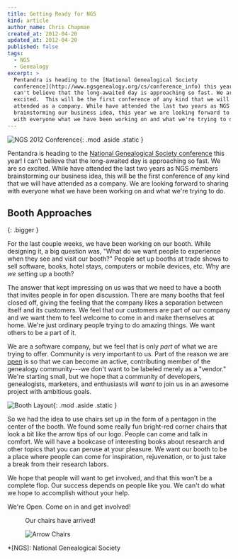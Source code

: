 ```yaml
---
title: Getting Ready for NGS
kind: article
author_name: Chris Chapman
created_at: 2012-04-20
updated_at: 2012-04-20
published: false
tags:
  - NGS
  - Genealogy
excerpt: >
  Pentandra is heading to the [National Genealogical Society
  conference](http://www.ngsgenealogy.org/cs/conference_info) this year! I
  can't believe that the long-awaited day is approaching so fast. We are so
  excited.  This will be the first conference of any kind that we will have
  attended as a company. While have attended the last two years as NGS members
  brainstorming our business idea, this year we are looking forward to sharing
  with everyone what we have been working on and what we're trying to do.
---
```


![NGS 2012 Conference](/images/2012_NGS_Logo_Final.jpg){: .mod .aside .static }

Pentandra is heading to the [National Genealogical Society
conference](http://www.ngsgenealogy.org/cs/conference_info) this year! I can't
believe that the long-awaited day is approaching so fast. We are so excited.
While have attended the last two years as NGS members brainstorming our
business idea, this will be the first conference of any kind that we will have
attended as a company. We are looking forward to sharing with everyone what we
have been working on and what we're trying to do.

## Booth Approaches
{: .bigger }

For the last couple weeks, we have been working on our booth. While designing
it, a big question was, "What do we want people to experience when they see and
visit our booth?" People set up booths at trade shows to sell software, books,
hotel stays, computers or mobile devices, etc. Why are _we_ setting up a booth?

The answer that kept impressing on us was that we need to have a booth that
invites people in for open discussion. There are many booths that feel closed
off, giving the feeling that the company likes a separation between itself and
its customers. We feel that our customers are part of our company and we want
them to feel welcome to come in and make themselves at home. We're just
ordinary people trying to do amazing things. We want others to be a part of it.

We are a software company, but we feel that is only *part* of what we are
trying to offer. Community is very important to us. Part of the reason we are
[open](/open/) is so that we can become an active, contributing member of the
genealogy community---we don't want to be labeled merely as a "vendor." We're
starting small, but we hope that a community of developers, genealogists,
marketers, and enthusiasts will _want_ to join us in an awesome project with
ambitious goals.

![Booth Layout](/images/booth.png){: .mod .aside .static }

So we had the idea to use chairs set up in the form of a pentagon in the center
of the booth. We found some really fun bright-red corner chairs that look a bit
like the arrow tips of our logo. People can come and talk in comfort. We will
have a bookcase of interesting books about research and other topics that you
can peruse at your pleasure. We want our booth to be a place where people can
come for inspiration, rejuvenation, or to just take a break from their research
labors.

We hope that people will want to get involved, and that this won't be a
complete flop. Our success depends on people like you. We can't do what we hope
to accomplish without your help.

We're Open. Come on in and get involved!

<figure class="mod">
  <figcaption><p>Our chairs have arrived!</p></figcaption>
  <img title="Arrow Chairs" src="/images/chairarrival.jpg" class="photo" />
</figure>

*[NGS]: National Genealogical Society
